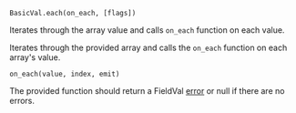 ```BasicVal.each(on_each, [flags])```

Iterates through the array value and calls ```on_each``` function on each value.

Iterates through the provided array and calls the ```on_each``` function on each array's value.

```on_each(value, index, emit)```

The provided function should return a FieldVal [error](/docs/fieldval/Errors) or null if there are no errors.